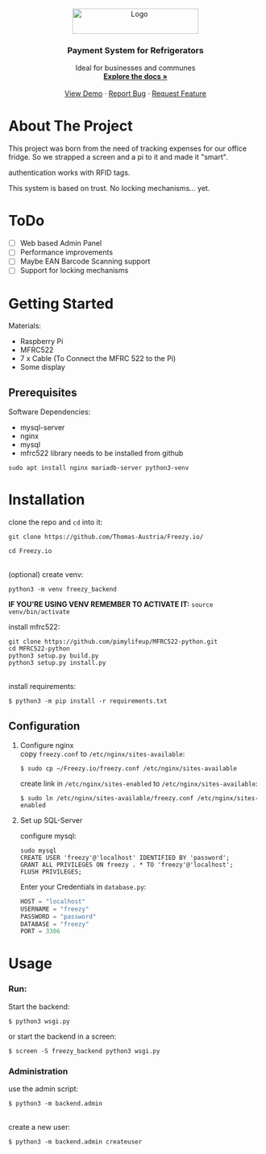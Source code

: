 <!-- PROJECT LOGO -->
<br />
<p align="center">
  <a href="http://Freezy.io">
    <img src="http://laniax.eu/LOGOGITFREZZY.png" alt="Logo" width="250" height="50">
  </a>
   <h3 align="center">Payment System for Refrigerators</h3>

  <p align="center">
    Ideal for businesses and communes
    <br />
    <a href="https://github.com/Thomas-Austria/Freezy.io/"><strong>Explore the docs »</strong></a>
    <br />
    <br />
    <a href="https://github.com/Thomas-Austria/Freezy.io/">View Demo</a>
    ·
    <a href="https://github.com/Thomas-Austria/Freezy.io//issues">Report Bug</a>
    ·
    <a href="https://github.com/Thomas-Austria/Freezy.io/issues">Request Feature</a>
  </p>
</p>

<!-- ABOUT THE PROJECT -->
# About The Project

This project was born from the need of tracking expenses for our office fridge.
So we strapped a screen and a pi to it and made it "smart".

authentication works with RFID tags.

This system is based on trust. No locking mechanisms... yet.

<!-- ToDo -->
# ToDo
- [ ] Web based Admin Panel
- [ ] Performance improvements 
- [ ] Maybe EAN Barcode Scanning support
- [ ] Support for locking mechanisms

<!-- GETTING STARTED -->
# Getting Started

Materials:
  - Raspberry Pi
  - MFRC522
  - 7 x Cable (To Connect the MFRC 522 to the Pi)
  - Some display
  
## Prerequisites
Software Dependencies:
  - mysql-server
  - nginx
  - mysql
  - mfrc522 library needs to be installed from github

```shell
sudo apt install nginx mariadb-server python3-venv
```

# Installation
clone the repo and `cd` into it:
```shell
git clone https://github.com/Thomas-Austria/Freezy.io/
```

```shell
cd Freezy.io
```

\
(optional) create venv:
```shell
python3 -m venv freezy_backend
```
<b>IF YOU'RE USING VENV REMEMBER TO ACTIVATE IT:</b> `source venv/bin/activate`

install mfrc522:
```shell
git clone https://github.com/pimylifeup/MFRC522-python.git
cd MFRC522-python
python3 setup.py build.py
python3 setup.py install.py
```

\
install requirements:
```shell
$ python3 -m pip install -r requirements.txt
```

## Configuration   
1. Configure nginx\
   copy `freezy.conf` to `/etc/nginx/sites-available`:
   ```shell
   $ sudo cp ~/Freezy.io/freezy.conf /etc/nginx/sites-available
   ```
   create link in `/etc/nginx/sites-enabled` to `/etc/nginx/sites-available`:
   ```shell
   $ sudo ln /etc/nginx/sites-available/freezy.conf /etc/nginx/sites-enabled
   ```
2. Set up SQL-Server

   configure mysql:
   ```shell
   sudo mysql
   CREATE USER 'freezy'@'localhost' IDENTIFIED BY 'password';
   GRANT ALL PRIVILEGES ON freezy . * TO 'freezy'@'localhost';
   FLUSH PRIVILEGES;
   ```

   Enter your Credentials in `database.py`:
   ```python
   HOST = "localhost"
   USERNAME = "freezy"
   PASSWORD = "password"
   DATABASE = "freezy"
   PORT = 3306
   ```
   
   
   <!-- USAGE EXAMPLES -->
# Usage
### Run:
Start the backend:
```shell
$ python3 wsgi.py
```

or start the backend in a screen:
```shell
$ screen -S freezy_backend python3 wsgi.py
```

### Administration
use the admin script:
```shell
$ python3 -m backend.admin
```

\
create a new user:
```shell
$ python3 -m backend.admin createuser
```
